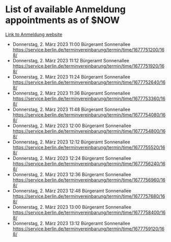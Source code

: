 # List of available Anmeldung appointments as of $NOW
[Link to Anmeldung website](https://service.berlin.de/terminvereinbarung/termin/tag.php?termin=1&anliegen[]=120686&dienstleisterlist=122210,122217,327316,122219,327312,122227,327314,122231,327346,122243,327348,122254,122252,329742,122260,329745,122262,329748,122271,327278,122273,327274,122277,327276,330436,122280,327294,122282,327290,122284,327292,122291,327270,122285,327266,122286,327264,122296,327268,150230,329760,122297,327286,122294,327284,122312,329763,122314,329775,122304,327330,122311,327334,122309,327332,317869,122281,327352,122279,329772,122283,122276,327324,122274,327326,122267,329766,122246,327318,122251,327320,122257,327322,122208,327298,122226,327300&herkunft=http%3A%2F%2Fservice.berlin.de%2Fdienstleistung%2F120686%2F)
- Donnerstag, 2. März 2023 11:00 Bürgeramt Sonnenallee https://service.berlin.de/terminvereinbarung/termin/time/1677751200/168/
- Donnerstag, 2. März 2023 11:12 Bürgeramt Sonnenallee https://service.berlin.de/terminvereinbarung/termin/time/1677751920/168/
- Donnerstag, 2. März 2023 11:24 Bürgeramt Sonnenallee https://service.berlin.de/terminvereinbarung/termin/time/1677752640/168/
- Donnerstag, 2. März 2023 11:36 Bürgeramt Sonnenallee https://service.berlin.de/terminvereinbarung/termin/time/1677753360/168/
- Donnerstag, 2. März 2023 11:48 Bürgeramt Sonnenallee https://service.berlin.de/terminvereinbarung/termin/time/1677754080/168/
- Donnerstag, 2. März 2023 12:00 Bürgeramt Sonnenallee https://service.berlin.de/terminvereinbarung/termin/time/1677754800/168/
- Donnerstag, 2. März 2023 12:12 Bürgeramt Sonnenallee https://service.berlin.de/terminvereinbarung/termin/time/1677755520/168/
- Donnerstag, 2. März 2023 12:24 Bürgeramt Sonnenallee https://service.berlin.de/terminvereinbarung/termin/time/1677756240/168/
- Donnerstag, 2. März 2023 12:36 Bürgeramt Sonnenallee https://service.berlin.de/terminvereinbarung/termin/time/1677756960/168/
- Donnerstag, 2. März 2023 12:48 Bürgeramt Sonnenallee https://service.berlin.de/terminvereinbarung/termin/time/1677757680/168/
- Donnerstag, 2. März 2023 13:00 Bürgeramt Sonnenallee https://service.berlin.de/terminvereinbarung/termin/time/1677758400/168/
- Donnerstag, 2. März 2023 13:12 Bürgeramt Sonnenallee https://service.berlin.de/terminvereinbarung/termin/time/1677759120/168/
